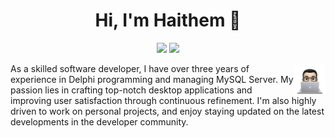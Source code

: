 <h1 align="center">Hi, I'm Haithem 👋</h1>
<p align="center">
    <a href="https://www.facebook.com/nini.haithem"><img src="https://img.shields.io/badge/facebook-blue?style=flat&logo=facebook&logoColor=white"/></a>
    <a href="mailto:haithemnini.dev@gmail.com"><img src="https://img.shields.io/badge/gmail-red?style=flat&logo=gmail&logoColor=white"/></a>
  </p>
  
  <img src="https://github.com/haithemnini/haithemnini/blob/main/profile-img.png" align="right" width="10%"/>

As a skilled software developer, I have over three years of experience in Delphi programming and managing MySQL Server. My passion lies in crafting top-notch desktop applications and improving user satisfaction through continuous refinement. I'm also highly driven to work on personal projects, and enjoy staying updated on the latest developments in the developer community.

